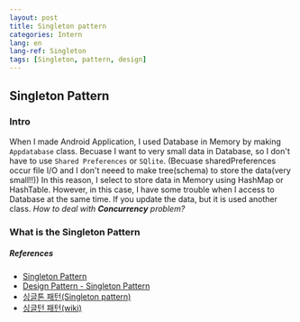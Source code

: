 ```yaml
---
layout: post
title: Singleton pattern
categories: Intern
lang: en
lang-ref: Singleton
tags: [Singleton, pattern, design]
---
```


## Singleton Pattern

### Intro

When I made Android Application, I used Database in Memory by making `Appdatabase` class. Becuase I want to very small data in Database, so I don't have to use `Shared Preferences` or `SQlite`. (Becuase sharedPreferences occur file I/O and I don't neeed to make tree(schema) to store the data(very small!!))
In this reason, I select to store data in Memory using HashMap or HashTable.
However, in this case, I have some trouble when I access to Database at the same time. If you update the data, but it is used another class.
_How to deal with **Concurrency** problem?_

### What is the Singleton Pattern

##### References

- [Singleton Pattern](https://www.javatpoint.com/singleton-design-pattern-in-java)
- [Design Pattern - Singleton Pattern](https://www.tutorialspoint.com/design_pattern/singleton_pattern.htm)
- [싱글톤 패턴(Singleton pattern)](https://gyoogle.dev/blog/design-pattern/Singleton%20Pattern.html)
- [싱글턴 패턴(wiki)](https://ko.wikipedia.org/wiki/%EC%8B%B1%EA%B8%80%ED%84%B4_%ED%8C%A8%ED%84%B4)
